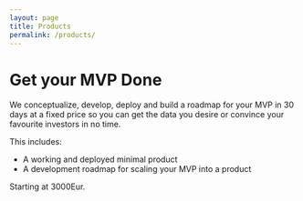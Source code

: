 ```yaml
---
layout: page
title: Products
permalink: /products/
---
```


# Get your MVP Done

We conceptualize, develop, deploy and build a roadmap for your MVP in 30 days at a fixed price so you can get the data you desire or convince your favourite investors in no time.

This includes:

- A working and deployed minimal product
- A development roadmap for scaling your MVP into a product

Starting at 3000Eur.
